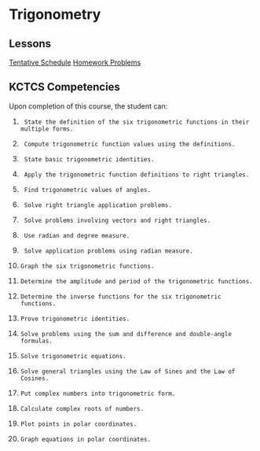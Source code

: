 # Trigonometry

## Lessons
[Tentative Schedule](Trig16Week.md)
[Homework Problems](TrigHomework.md)

## KCTCS Competencies
Upon completion of this course, the student can:
1.    	State the definition of the six trigonometric functions in their multiple forms.
2.    	Compute trigonometric function values using the definitions.
3.    	State basic trigonometric identities.
4.    	Apply the trigonometric function definitions to right triangles.
5.    	Find trigonometric values of angles.
6.    	Solve right triangle application problems.
7.    	Solve problems involving vectors and right triangles.
8.    	Use radian and degree measure.
9.    	Solve application problems using radian measure.
10.  	Graph the six trigonometric functions.
11.  	Determine the amplitude and period of the trigonometric functions.
12.  	Determine the inverse functions for the six trigonometric functions.
13.  	Prove trigonometric identities.
14.  	Solve problems using the sum and difference and double-angle formulas.
15.  	Solve trigonometric equations.
16.  	Solve general triangles using the Law of Sines and the Law of Cosines.
17.  	Put complex numbers into trigonometric form.
18.  	Calculate complex roots of numbers.
19.  	Plot points in polar coordinates.
20.  	Graph equations in polar coordinates.
